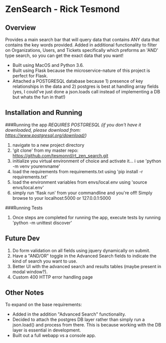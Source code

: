# ZenSearch - Rick Tesmond

## Overview
Provides a main search bar that will query data that contains ANY data that contains the key words provided. Added in additional functionality to filter on Organizations, Users, and Tickets specifically which preforms an 'AND' type search, so you can get the exact data that you want!

* Built using MacOS and Python 3.6.
* Built using Flask because the microservice-nature of this project is perfect for Flask.
* Attached a POSTGRESQL database because 1) presence of key relationships in the data and 2) postgres is best at handling array fields (yes, I could've just done a json.loads call instead of implementing a DB but whats the fun in that!)

## Installation and Running
###Running the app
*REQUIRES POSTGRESQL (if you don't have it downloaded, please download from: https://www.postgresql.org/download/)*
1. navigate to a new project directory
2. 'git clone' from my master repo: https://github.com/tesmonrd/rt_zen_search.git
3. initialize you virtual environment of choice and activate it... i use 'python -m venv yourenvname'
4. load the requirements from requirements.txt using 'pip install -r requirements.txt'
5. load the environment variables from envs/local.env using 'source envs/local.env'
6. simply run 'flask run' from your commandline and you're off! Simply browse to your localhost:5000 or 127.0.0.1:5000

###Running Tests
1. Once steps are completed for running the app, execute tests by running 'python -m unittest discover'

## Future Dev
1. Do form validation on all fields using jquery dynamically on submit.
2. Have a "AND/OR" toggle in the Advanced Search fields to indicate the kind of search you want to use.
3. Better UI with the advanced search and results tables (maybe present in modal window?).
4. Custom 400 HTTP error handling page


## Other Notes
To expand on the base requirements: 
* Added in the addition "Advanced Search" functionality.
* Decided to attach the postgres DB layer rather than simply run a json.load() and process from there. This is because working with the DB layer is essential in development.
* Built out a full webapp vs a console app.
